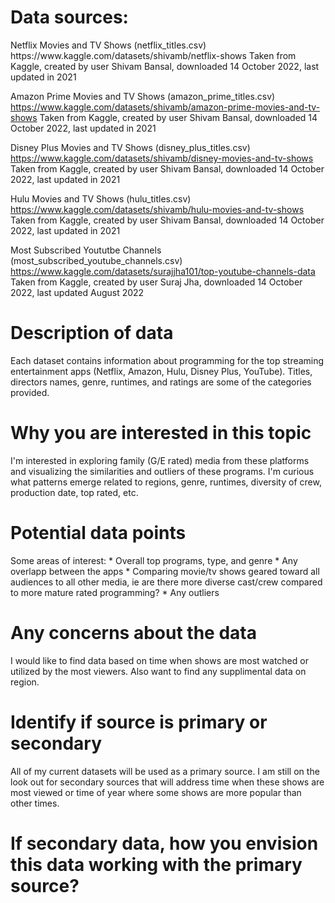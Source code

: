 <h1>Data sources: </h1>
Netflix Movies and TV Shows (netflix_titles.csv)
https://www.kaggle.com/datasets/shivamb/netflix-shows
Taken from Kaggle, created by user Shivam Bansal, downloaded 14 October 2022, last updated in 2021


Amazon Prime Movies and TV Shows (amazon_prime_titles.csv)
https://www.kaggle.com/datasets/shivamb/amazon-prime-movies-and-tv-shows
Taken from Kaggle, created by user Shivam Bansal, downloaded 14 October 2022, last updated in 2021


Disney Plus Movies and TV Shows (disney_plus_titles.csv)
https://www.kaggle.com/datasets/shivamb/disney-movies-and-tv-shows
Taken from Kaggle, created by user Shivam Bansal, downloaded 14 October 2022, last updated in 2021


Hulu Movies and TV Shows (hulu_titles.csv)
https://www.kaggle.com/datasets/shivamb/hulu-movies-and-tv-shows
Taken from Kaggle, created by user Shivam Bansal, downloaded 14 October 2022, last updated in 2021


Most Subscribed Yoututbe Channels (most_subscribed_youtube_channels.csv)
https://www.kaggle.com/datasets/surajjha101/top-youtube-channels-data
Taken from Kaggle, created by user Suraj Jha, downloaded 14 October 2022, last updated August 2022


<h1>Description of data</h1>
Each dataset contains information about programming for the top streaming entertainment apps (Netflix, Amazon, Hulu, Disney Plus, YouTube).  Titles, directors names, genre, runtimes, and ratings are some of the categories provided.


<h1>Why you are interested in this topic </h1>
I'm interested in exploring family (G/E rated) media from these platforms and visualizing the similarities and outliers of these programs.  I'm curious what patterns emerge related to regions, genre, runtimes, diversity of crew, production date, top rated, etc.


<h1>Potential data points</h1>
Some areas of interest: 
* Overall top programs, type, and genre
* Any overlapp between the apps
* Comparing movie/tv shows geared toward all audiences to all other media, ie  are there more diverse cast/crew compared to more mature rated programming?
* Any outliers 

<h1>Any concerns about the data</h1>
I would like to find data based on time when shows are most watched or utilized by the most viewers.  Also want to find any supplimental data on region.

<h1>Identify if source is primary or secondary</h1>
All of my current datasets will be used as a primary source.  I am still on the look out for secondary sources that will address time when these shows are most viewed or time of year where some shows are more popular than other times. 

<h1>If secondary data, how you envision this data working with the primary source?</h1>